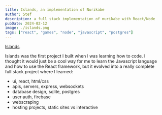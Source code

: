 ```yaml
---
title: Islands, an implementation of Nurikabe
author: Stef
description: a full stack implementation of nurikabe with React/Node
pubDate: 2024-02-12
image: ./islands.png
tags: ["react", "games", "node", "javascript", "postgres"]
---
```


[Islands](https://islands-94307.web.app)

Islands was the first project I built when I was learning how to code. I thought it would just be a cool way for me to learn the Javascript language and how to use the React framework, but it evolved into a really complete full stack project where I learned:
- ui, react, html/css
- apis, servers, express, websockets
- database design, sqlite, postgres
- user auth, firebase
- webscraping
- hosting projects, static sites vs interactive

